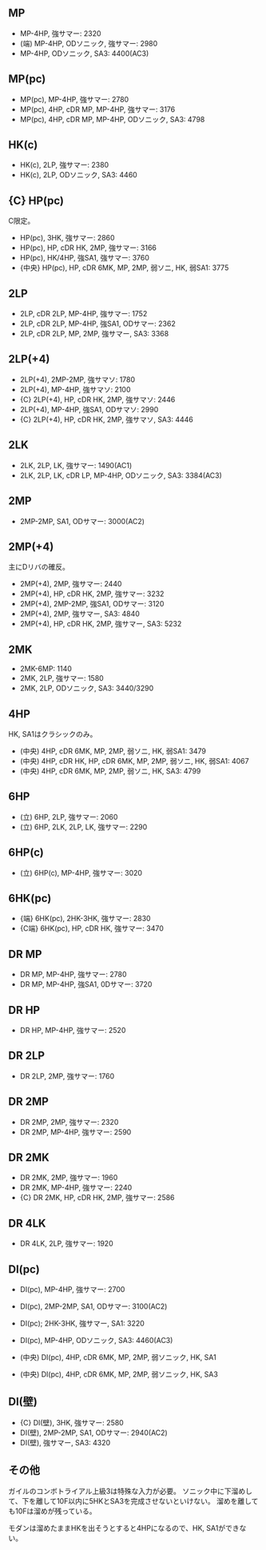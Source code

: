 ## MP

- MP-4HP, 強サマー: 2320
- (端) MP-4HP, ODソニック, 強サマー: 2980
- MP-4HP, ODソニック, SA3: 4400(AC3)

## MP(pc)

- MP(pc), MP-4HP, 強サマー: 2780
- MP(pc), 4HP, cDR MP, MP-4HP, 強サマー: 3176
- MP(pc), 4HP, cDR MP, MP-4HP, ODソニック, SA3: 4798

## HK(c)

- HK(c), 2LP, 強サマー: 2380
- HK(c), 2LP, ODソニック, SA3: 4460

## {C} HP(pc)

C限定。

- HP(pc), 3HK, 強サマー: 2860
- HP(pc), HP, cDR HK, 2MP, 強サマー: 3166
- HP(pc), HK/4HP, 強SA1, 強サマー: 3760
- {中央} HP(pc), HP, cDR 6MK, MP, 2MP, 弱ソニ, HK, 弱SA1: 3775

## 2LP

- 2LP, cDR 2LP, MP-4HP, 強サマー: 1752
- 2LP, cDR 2LP, MP-4HP, 強SA1, ODサマー: 2362
- 2LP, cDR 2LP, MP, 2MP, 強サマー, SA3: 3368

## 2LP(+4)

- 2LP(+4), 2MP-2MP, 強サマソ: 1780
- 2LP(+4), MP-4HP, 強サマソ: 2100
- {C} 2LP(+4), HP, cDR HK, 2MP, 強サマソ: 2446
- 2LP(+4), MP-4HP, 強SA1, ODサマソ: 2990
- {C} 2LP(+4), HP, cDR HK, 2MP, 強サマソ, SA3: 4446

## 2LK

- 2LK, 2LP, LK, 強サマー: 1490(AC1)
- 2LK, 2LP, LK, cDR LP, MP-4HP, ODソニック, SA3: 3384(AC3)

## 2MP

- 2MP-2MP, SA1, ODサマー: 3000(AC2)

## 2MP(+4)

主にDリバの確反。

- 2MP(+4), 2MP, 強サマー: 2440
- 2MP(+4), HP, cDR HK, 2MP, 強サマー: 3232
- 2MP(+4), 2MP-2MP, 強SA1, ODサマー: 3120
- 2MP(+4), 2MP, 強サマー, SA3: 4840
- 2MP(+4), HP, cDR HK, 2MP, 強サマー, SA3: 5232

## 2MK

- 2MK-6MP: 1140
- 2MK, 2LP, 強サマー: 1580
- 2MK, 2LP, ODソニック, SA3: 3440/3290

## 4HP

HK, SA1はクラシックのみ。

- (中央) 4HP, cDR 6MK, MP, 2MP, 弱ソニ, HK, 弱SA1: 3479
- (中央) 4HP, cDR HK, HP, cDR 6MK, MP, 2MP, 弱ソニ, HK, 弱SA1: 4067
- (中央) 4HP, cDR 6MK, MP, 2MP, 弱ソニ, HK, SA3: 4799

## 6HP

- (立) 6HP, 2LP, 強サマー: 2060
- (立) 6HP, 2LK, 2LP, LK, 強サマー: 2290

## 6HP(c)

- (立) 6HP(c), MP-4HP, 強サマー: 3020

## 6HK(pc)

- {端} 6HK(pc), 2HK-3HK, 強サマー: 2830
- {C端} 6HK(pc), HP, cDR HK, 強サマー: 3470

## DR MP

- DR MP, MP-4HP, 強サマー: 2780
- DR MP, MP-4HP, 強SA1, 0Dサマー: 3720

## DR HP

- DR HP, MP-4HP, 強サマー: 2520

## DR 2LP

- DR 2LP, 2MP, 強サマー: 1760

## DR 2MP

- DR 2MP, 2MP, 強サマー: 2320
- DR 2MP, MP-4HP, 強サマー: 2590

## DR 2MK

- DR 2MK, 2MP, 強サマー: 1960
- DR 2MK, MP-4HP, 強サマー: 2240
- {C} DR 2MK, HP, cDR HK, 2MP, 強サマー: 2586

## DR 4LK

- DR 4LK, 2LP, 強サマー: 1920

## DI(pc)

- DI(pc), MP-4HP, 強サマー: 2700
- DI(pc), 2MP-2MP, SA1, ODサマー: 3100(AC2)
- DI(pc); 2HK-3HK, 強サマー, SA1: 3220
- DI(pc), MP-4HP, ODソニック, SA3: 4460(AC3)

- (中央) DI(pc), 4HP, cDR 6MK, MP, 2MP, 弱ソニック, HK, SA1
- (中央) DI(pc), 4HP, cDR 6MK, MP, 2MP, 弱ソニック, HK, SA3

## DI(壁)

- {C} DI(壁), 3HK, 強サマー: 2580
- DI(壁), 2MP-2MP, SA1, ODサマー: 2940(AC2)
- DI(壁), 強サマー, SA3: 4320

## その他

ガイルのコンボトライアル上級3は特殊な入力が必要。
ソニック中に下溜めして、下を離して10F以内に5HKとSA3を完成させないといけない。
溜めを離しても10Fは溜めが残っている。

モダンは溜めたままHKを出そうとすると4HPになるので、HK, SA1ができない。
